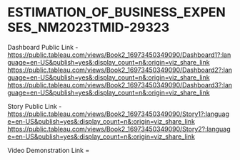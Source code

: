 # ESTIMATION_OF_BUSINESS_EXPENSES_NM2023TMID-29323


Dashboard Public Link - https://public.tableau.com/views/Book2_16973450349090/Dashboard1?:language=en-US&publish=yes&:display_count=n&:origin=viz_share_link 
                        https://public.tableau.com/views/Book2_16973450349090/Dashboard2?:language=en-US&publish=yes&:display_count=n&:origin=viz_share_link
                        https://public.tableau.com/views/Book2_16973450349090/Dashboard3?:language=en-US&publish=yes&:display_count=n&:origin=viz_share_link
                        
Story Public Link - https://public.tableau.com/views/Book2_16973450349090/Story1?:language=en-US&publish=yes&:display_count=n&:origin=viz_share_link
                    https://public.tableau.com/views/Book2_16973450349090/Story2?:language=en-US&publish=yes&:display_count=n&:origin=viz_share_link

Video Demonstration Link =                    
